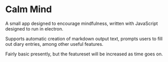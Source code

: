 # Calm Mind
A small app designed to encourage mindfulness, written with JavaScript designed to run in electron.


Supports automatic creation of markdown output text, prompts users to fill out diary entries, among other useful features.

Fairly basic presently, but the featureset will be increased as time goes on.
